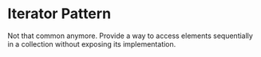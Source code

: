 ﻿# Iterator Pattern

Not that common anymore. Provide a way to access elements sequentially in a collection without exposing its implementation.
